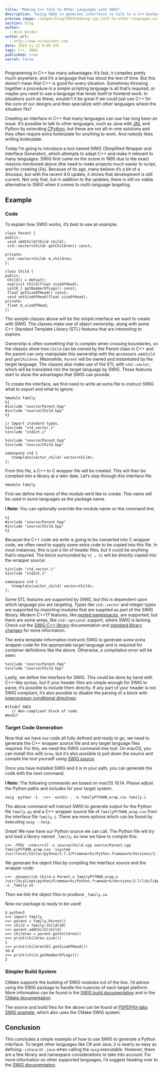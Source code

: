 ```yaml
---
title: "Making C++ Talk to Other Languages with SWIG"
description: "Using SWIG to generate interfaces to talk to a C++ backend."
preview_image: /images/blog/2019/making-cpp-talk-to-other-languages-with-swig/article-header.png
section: blog
author:
  - Nick Winder
author_url:
  - http://www.nickwinder.com
date: 2019-11-12 8:00 UTC
tags: C++, SWIG
published: true
secret: false
---
```


Programming in C++ has many advantages: It’s fast, it compiles pretty much anywhere, and it’s a language that has stood the test of time. But this doesn’t mean that C++ is good for every situation. Sometimes throwing together a procedure in a simple scripting language is all that’s required, or maybe you need to use a language that lends itself to frontend work. In situations such as these, wouldn’t it be great if we could just use C++ for the core of our designs and then specialize with other languages where the situation fits?

Creating an interface in C++ that many languages can use has long been an issue. It’s possible to talk to other languages, such as Java with [JNI][jni], and Python by extending [CPython][cpython], but these are not all-in-one solutions and they often require extra boilerplate for anything to work. And nobody likes writing boilerplate.

Today I’m going to introduce a tool named SWIG (Simplified Wrapper and Interface Generator), which attempts to adapt C++ and make it relevant to many languages. SWIG first came on the scene in 1995 due to the exact reasons mentioned above (the need to make projects much easier to script, and for creating UIs). Because of its age, many believe it’s a bit of a dinosaur, but with the recent 4.0 update, it shows that development is still current. Not only that, but in addition to the updates, there is still no viable alternative to SWIG when it comes to multi-language targeting.

## Example

### Code

To explain how SWIG works, it’s best to see an example:

```
class Parent {
public:
 void addChild(Child child);
 std::vector<Child> getChildren() const;

private:
 std::vector<Child> m_children;
};

class Child {
public:
 Child() = default;
 explicit Child(float sizeOfHead);
 uint8_t getNumberOfLegs() const;
 float getSizeOfHead() const;
 void setSizeOfHead(float sizeOfHead);
private:
 float m_sizeOfHead;
};
```

The sample classes above will be the simple interface we want to create with SWIG. The classes make use of object ownership, along with some C++ Standard Template Library (STL) features that are interesting to explore.

Ownership is often something that is complex when crossing boundaries, so the classes show how `Child` can be owned by the Parent class in C++ and the parent can only manipulate this ownership with the accessors `addChild` and `getChildren`. Meanwhile, `Parent` will be owned and instantiated by the target language. The classes also make use of the STL with `std::vector`, which will be translated into the target language by SWIG. These features start to show the advantages that SWIG can provide.

To create the interface, we first need to write an extra file to instruct SWIG what to export and what to ignore:

```
%module family
%{
#include "source/Parent.hpp"
#include "source/Child.hpp"
%}

// Import standard types.
%include "std_vector.i"
%include "stdint.i"

%include "source/Parent.hpp"
%include "source/Child.hpp"

namespace std {
   %template(vector_child) vector<Child>;
};
```

From this file, a C++ to C wrapper file will be created. This will then be compiled into a library at a later date. Let’s step through this interface file:

```
%module family
```

First we define the name of the module we’d like to create. This name will be used in some languages as the package name.

**ℹ️ Note:** You can optionally override the module name on the command line.

```
%{
#include "source/Parent.hpp"
#include "source/Child.hpp"
%}
```

Because the C++ code we write is going to be converted into C wrapper code, we often need to supply some extra code to be copied into this file. In most instances, this is just a list of header files, but it could be anything that’s required. The block surrounded by `%{ … %}` will be directly copied into the wrapper source:

```
%include "std_vector.i"
%include "stdint.i"

namespace std {
   %template(vector_child) vector<Child>;
};
```

Some STL features are supported by SWIG, but this is dependent upon which language you are targeting. Types like `std::vector` and integer types are supported by importing modules that are supplied as part of the SWIG library. Modern C++17 features, like [nested namespaces][nested-namespaces], are supported, but there are some areas, like `std::optional` support, where SWIG is lacking. Check out the [SWIG C++ library][swig-c++-library] documentation and [standard library changes][swig-std-library-changes] for more information.

The extra template information instructs SWIG to generate some extra wrapper code for the appropriate target language and is required for container definitions like the above. Otherwise, a compilation error will be seen:

```
%include "source/Parent.hpp"
%include "source/Child.hpp"
```

Lastly, we define the interface for SWIG. This could be done by hand with C++-like syntax, but if your header files are simple enough for SWIG to parse, it’s possible to include them directly. If any part of your header is not SWIG compliant, it’s also possible to disable the parsing of a block with [preprocessor conditional directives][]:

```
#ifndef SWIG
   // Non-compliant block of code.
#endif
```

### Target Code Generation

Now that we have our code all fully defined and ready to go, we need to generate the C++ wrapper source file and any target language files required. For this, we need the SWIG command-line tool. On macOS, you can install this with `brew`, but it’s also possible to pull down the source and compile the tool yourself using [SWIG source][swig-source].

Once you have installed SWIG and it is in your path, you can generate the code with the next command.

**ℹ️ Note:** The following commands are based on macOS 10.14. Please adjust the Python paths and includes for your target system.

```
swig -python -I. -c++ -outdir . -o familyPYTHON_wrap.cxx family.i
```

The above command will instruct SWIG to generate output for the Python file `family.py` and a C++ wrapper source file of `familyPYTHON_wrap.cxx` from the interface file `family.i`. There are more options which can be found by executing `swig --help`.

Great! We now have our Python source we can call. The Python file will try and load a library named `_family`, so now we have to compile this:

```
c++ -fPIC -std=c++17 -c source/Child.cpp source/Parent.cpp familyPYTHON_wrap.cxx -isystem /usr/local/Cellar/python/3.7.3/Frameworks/Python.framework/Versions/3.7/include/python3.7m
```

We generate the object files by compiling the interface source and the wrapper code:

```
c++ -dynamiclib Child.o Parent.o familyPYTHON_wrap.o /usr/local/opt/python/Frameworks/Python.framework/Versions/3.7/lib/libpython3.7m.dylib -o _family.so
```

Then we link the object files to produce `_family.so`.

Now our package is ready to be used!

```
$ python3
>>> import family
>>> parent = family.Parent()
>>> child = family.Child(10)
>>> parent.addChild(child)
>>> children = parent.getChildren()
>>> print(children.size())
1
>>> print(children[0].getSizeOfHead())
10.0
>>> print(child.getNumberOfLegs())
2
```

### Simpler Build System

CMake supports the building of SWIG modules out of the box. I’d advise using the SWIG package to handle the nuances of each target platform. More information can be found in the [SWIG build documentation][swig-build-documentation] and in the [CMake documentation][cmake-documentation].

The source and build files for the above can be found at [PSPDFKit-labs SWIG example][supporting-repo], which also uses the CMake SWIG system.

## Conclusion

This concludes a simple example of how to use SWIG to generate a Python interface. To target other languages like C# and Java, it is nearly as easy as defining `-csharp` or `-java` when calling the `swig` executable. However, there are a few library and namespace considerations to take into account. For more information on other supported languages, I’d suggest heading over to the [SWIG documentation][swig-documentation].

[jni]: https://docs.oracle.com/javase/8/docs/technotes/guides/jni/
[cpython]: https://github.com/python/cpython
[swig-c++-library]: http://www.swig.org/Doc4.0/Library.html#Library_stl_cpp_library
[swig-std-library-changes]: http://www.swig.org/Doc4.0/CPlusPlus11.html#CPlusPlus11_standard_library_changes
[preprocessor conditional directives]: http://www.cplusplus.com/doc/tutorial/preprocessor/
[swig-source]: https://github.com/swig/swig
[swig-build-documentation]: http://www.swig.org/Doc4.0/Introduction.html#Introduction_build_system
[cmake-documentation]: https://cmake.org/cmake/help/latest/module/UseSWIG.html
[swig-documentation]: http://www.swig.org/Doc4.0/Sections.html#Sections
[nested-namespaces]: https://en.cppreference.com/w/cpp/language/namespace
[supporting-repo]: https://github.com/PSPDFKit-labs/swig-cpp-blog-example
